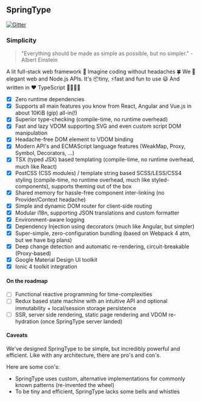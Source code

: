 ## SpringType

[![Gitter](https://badges.gitter.im/springtype-official/springtype.svg)](https://gitter.im/springtype-official/springtype?utm_source=badge&utm_medium=badge&utm_campaign=pr-badge)

### Simplicity

> "Everything should be made as simple as possible, but no simpler." - Albert Einstein

A lit full-stack web framework 💎
Imagine coding without headaches 🍀
We 🤗 elegant web and Node.js APIs.
It's 📦tiny, ⚡fast and fun to use 😃
And written in ❤️ TypeScript 👩‍💻👨‍💻

- [x] Zero runtime dependencies
- [x] Supports all main features you know from React, Angular and Vue.js in about 10KiB (gip) all-in(!)
- [x] Superior type-checking (compile-time, no runtime overhead)
- [x] Fast and lazy VDOM supporting SVG and even custom script DOM manipulation
- [x] Headache-free DOM element to VDOM binding
- [x] Modern API's and ECMAScript language features (WeakMap, Proxy, Symbol, Decorators, ...)
- [x] TSX (typed JSX) based templating (compile-time, no runtime overhead, much like React)
- [x] PostCSS (CSS modules) / template string based SCSS/LESS/CSS4 styling (compile-time, no runtime overhead, much like styled-components), supports theming out of the box
- [x] Shared memory for hassle-free component inter-linking (no Provider/Context headache)
- [x] Simple and dynamic DOM router for client-side routing
- [x] Modular i18n, supporting JSON translations and custom formatter
- [x] Environment-aware logging
- [x] Dependency Injection using decorators (much like Angular, but simpler)
- [x] Super-simple, zero-configuration bundling (based on Webpack 4 atm, but we have big plans)
- [x] Deep change detection and automatic re-rendering, circuit-breakable (Proxy-based)
- [x] Google Material Design UI toolkit
- [x] Ionic 4 toolkit integration

#### On the roadmap
- [ ] Functional reactive programming for time-complexities
- [ ] Redux based state machine with an intuitive API and optional immutability + local/session storage persistence
- [ ] SSR, server side rendering, static page rendering and VDOM re-hydration (once SpringType server landed)

#### Caveats

We've designed SpringType to be simple, but incredibly powerful and efficient.
Like with any architecture, there are pro's and con's.

Here are some con's:

- SpringType uses custom, alternative implementations for commonly known patterns (re-invented the wheel)
- To be tiny and efficient, SpringType lacks some bells and whistles

